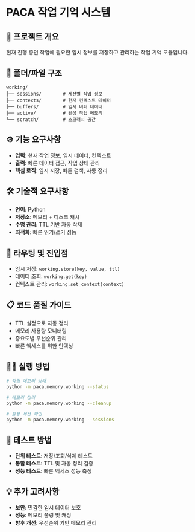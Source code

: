 # PACA 작업 기억 시스템

## 🎯 프로젝트 개요
현재 진행 중인 작업에 필요한 임시 정보를 저장하고 관리하는 작업 기억 모듈입니다.

## 📁 폴더/파일 구조
```
working/
├── sessions/        # 세션별 작업 정보
├── contexts/        # 현재 컨텍스트 데이터
├── buffers/         # 임시 버퍼 데이터
├── active/          # 활성 작업 메모리
└── scratch/         # 스크래치 공간
```

## ⚙️ 기능 요구사항
- **입력**: 현재 작업 정보, 임시 데이터, 컨텍스트
- **출력**: 빠른 데이터 접근, 작업 상태 관리
- **핵심 로직**: 임시 저장, 빠른 검색, 자동 정리

## 🛠️ 기술적 요구사항
- **언어**: Python
- **저장소**: 메모리 + 디스크 캐시
- **수명 관리**: TTL 기반 자동 삭제
- **최적화**: 빠른 읽기/쓰기 성능

## 🚀 라우팅 및 진입점
- 임시 저장: `working.store(key, value, ttl)`
- 데이터 조회: `working.get(key)`
- 컨텍스트 관리: `working.set_context(context)`

## 📋 코드 품질 가이드
- TTL 설정으로 자동 정리
- 메모리 사용량 모니터링
- 중요도별 우선순위 관리
- 빠른 액세스를 위한 인덱싱

## 🏃‍♂️ 실행 방법
```bash
# 작업 메모리 상태
python -m paca.memory.working --status

# 메모리 정리
python -m paca.memory.working --cleanup

# 활성 세션 확인
python -m paca.memory.working --sessions
```

## 🧪 테스트 방법
- **단위 테스트**: 저장/조회/삭제 테스트
- **통합 테스트**: TTL 및 자동 정리 검증
- **성능 테스트**: 빠른 액세스 성능 측정

## 💡 추가 고려사항
- **보안**: 민감한 임시 데이터 보호
- **성능**: 메모리 풀링 및 캐싱
- **향후 개선**: 우선순위 기반 메모리 관리